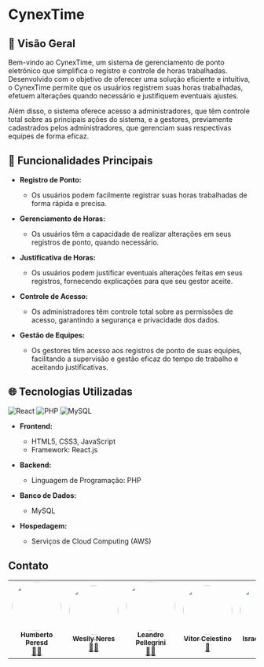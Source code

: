 # CynexTime

## 🧠 Visão Geral

Bem-vindo ao CynexTime, um sistema de gerenciamento de ponto eletrônico que simplifica o registro e controle de horas trabalhadas. Desenvolvido com o objetivo de oferecer uma solução eficiente e intuitiva, o CynexTime permite que os usuários registrem suas horas trabalhadas, efetuem alterações quando necessário e justifiquem eventuais ajustes.

Além disso, o sistema oferece acesso a administradores, que têm controle total sobre as principais ações do sistema, e a gestores, previamente cadastrados pelos administradores, que gerenciam suas respectivas equipes de forma eficaz.

## 📃 Funcionalidades Principais

- **Registro de Ponto:**
  - Os usuários podem facilmente registrar suas horas trabalhadas de forma rápida e precisa.
  
- **Gerenciamento de Horas:**
  - Os usuários têm a capacidade de realizar alterações em seus registros de ponto, quando necessário.
  
- **Justificativa de Horas:**
  - Os usuários podem justificar eventuais alterações feitas em seus registros, fornecendo explicações para que seu gestor aceite.

- **Controle de Acesso:**
  - Os administradores têm controle total sobre as permissões de acesso, garantindo a segurança e privacidade dos dados.
  
- **Gestão de Equipes:**
  - Os gestores têm acesso aos registros de ponto de suas equipes, facilitando a supervisão e gestão eficaz do tempo de trabalho e aceitando justificativas.

## 🌐 Tecnologias Utilizadas
![React](https://img.shields.io/badge/React-20232A?style=for-the-badge&logo=react&logoColor=61DAFB) ![PHP](https://img.shields.io/badge/PHP-777BB4?style=for-the-badge&logo=php&logoColor=white) ![MySQL](https://img.shields.io/badge/MySQL-00000F?style=for-the-badge&logo=mysql&logoColor=white)



- **Frontend:**
  - HTML5, CSS3, JavaScript
  - Framework: React.js
  
- **Backend:**
  - Linguagem de Programação: PHP
  
- **Banco de Dados:**
  - MySQL
  
- **Hospedagem:**
  - Serviços de Cloud Computing (AWS)

## Contato

<table align="center">
  <tr>
    <td align="center"><a href="https://rocketseat.com.br"><img style="border-radius: 50%;" src="https://avatars.githubusercontent.com/u/118866895?s=400&u=a12412e21705d58ab604be67c1e1431c80174b64&v=4" width="100px;" alt=""/><br /><sub><b>Humberto Peresd</b></sub></a><br /><a href="https://rocketseat.com.br/" title="Rocketseat">👨‍🚀</a></td>
    <td align="center"><a href="https://rocketseat.com.br"><img style="border-radius: 50%;" src="https://avatars.githubusercontent.com/u/117309594?v=4" width="100px;" alt=""/><br /><sub><b>Weslly Neres</b></sub></a><br /><a href="https://rocketseat.com.br/" title="Rocketseat">👨‍🚀</a></td>
    <td align="center"><a href="https://rocketseat.com.br"><img style="border-radius: 50%;" src="https://avatars.githubusercontent.com/u/119978954?v=4" width="100px;" alt=""/><br /><sub><b>Leandro Pellegrini</b></sub></a><br /><a href="https://rocketseat.com.br/" title="Rocketseat">👨‍🚀</a></td>
    <td align="center"><a href="https://rocketseat.com.br"><img style="border-radius: 50%;" src="https://avatars.githubusercontent.com/u/104214178?v=4" width="100px;" alt=""/><br /><sub><b>Vítor Celestino</b></sub></a><br /><a href="https://rocketseat.com.br/" title="Rocketseat">🚀</a></td>
    <td align="center"><a href="https://rocketseat.com.br"><img style="border-radius: 50%;" src="https://avatars.githubusercontent.com/u/98751190?v=4" width="100px;" alt=""/><br /><sub><b>Israel Moreira</b></sub></a><br /><a href="https://rocketseat.com.br/" title="Rocketseat">🚀</a></td>
  </tr>
